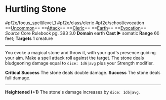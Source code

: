 # Hurtling Stone
#pf2e/focus_spell/level_1 #pf2e/class/cleric #pf2e/school/evocation 
==[Uncommon](../../../../../TTRPGShare-Pathfinder-2E-Vault/rules/traits/uncommon.md)== ==[Attack](../../../../../TTRPGShare-Pathfinder-2E-Vault/rules/traits/attack.md)== ==[Cleric](../../../../../TTRPGShare-Pathfinder-2E-Vault/rules/traits/cleric.md)== ==[Earth](../../../../../TTRPGShare-Pathfinder-2E-Vault/rules/traits/earth.md)== ==[Evocation](../../../../../TTRPGShare-Pathfinder-2E-Vault/rules/traits/evocation.md)==
*Source* Core Rulebook pg. 393 3.0
**Domain** earth
**Cast** ► somatic
**Range** 60 feet; **Targets** 1 creature

---
You evoke a magical stone and throw it, with your god's presence guiding your aim. Make a spell attack roll against the target. The stone deals bludgeoning damage equal to `dice: 1d6|avg` plus your Strength modifier.

**Critical Success** The stone deals double damage.
**Success** The stone deals full damage.

<hr>

**Heightened (+1)** The stone's damage increases by `dice: 1d6|avg`.